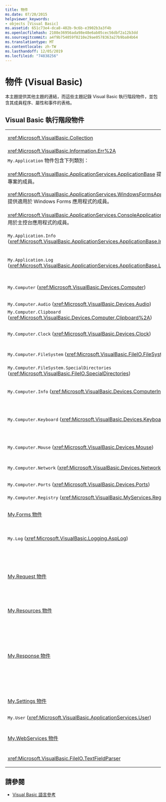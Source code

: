 ```yaml
---
title: 物件
ms.date: 07/20/2015
helpviewer_keywords:
- objects [Visual Basic]
ms.assetid: 651c73e4-dca8-402b-9c6b-e3902b3a3f4b
ms.openlocfilehash: 2108e36956ada98e48e6ab05cec56dbf2a12b3dd
ms.sourcegitcommit: a4f9b754059f0210e29ae0578363a27b9ba84b64
ms.translationtype: MT
ms.contentlocale: zh-TW
ms.lasthandoff: 12/05/2019
ms.locfileid: "74838256"
---
```

# <a name="objects-visual-basic"></a>物件 (Visual Basic)
本主題提供其他主題的連結，而這些主題記錄 Visual Basic 執行階段物件，並包含其成員程序、屬性和事件的表格。  
  
## <a name="visual-basic-run-time-objects"></a>Visual Basic 執行階段物件  
  
|||  
|---|---|  
|<xref:Microsoft.VisualBasic.Collection>|提供便利的方式，以將一組相關項目當成單一物件來查看。|  
|<xref:Microsoft.VisualBasic.Information.Err%2A>|包含執行階段錯誤的相關資訊。|  
|`My.Application` 物件包含下列類別：<br /><br /> <xref:Microsoft.VisualBasic.ApplicationServices.ApplicationBase> 提供適用於所有專案的成員。<br /><br /> <xref:Microsoft.VisualBasic.ApplicationServices.WindowsFormsApplicationBase> 提供適用於 Windows Forms 應用程式的成員。<br /><br /> <xref:Microsoft.VisualBasic.ApplicationServices.ConsoleApplicationBase> 提供適用於主控台應用程式的成員。|提供僅與目前應用程式或 DLL 建立關聯的資料。 使用 `My.Application` 無法改變任何系統層級資訊。<br /><br /> 某些成員僅適用於 Windows Forms 或主控台應用程式。|  
|`My.Application.Info` (<xref:Microsoft.VisualBasic.ApplicationServices.ApplicationBase.Info%2A>)|提供屬性，以取得應用程式相關資訊，例如版本號碼、描述、載入的組件等等。|  
|`My.Application.Log` (<xref:Microsoft.VisualBasic.ApplicationServices.ApplicationBase.Log%2A>)|提供屬性和方法，以將事件和例外狀況資訊寫入至應用程式的記錄檔接聽程式。|  
|`My.Computer` (<xref:Microsoft.VisualBasic.Devices.Computer>)|提供的屬性，以操作電腦元件，例如音訊、時鐘、鍵盤、檔案系統等等。|  
|`My.Computer.Audio` (<xref:Microsoft.VisualBasic.Devices.Audio>)|提供用於播放音效的方法。|  
|`My.Computer.Clipboard` (<xref:Microsoft.VisualBasic.Devices.Computer.Clipboard%2A>)|提供用於操作剪貼簿的方法。|  
|`My.Computer.Clock` (<xref:Microsoft.VisualBasic.Devices.Clock>)|提供屬性，以從系統時鐘存取目前當地時間與國際標準時間 (相當於格林威治標準時間)。|  
|`My.Computer.FileSystem` (<xref:Microsoft.VisualBasic.FileIO.FileSystem>)|提供屬性和方法，以處理磁碟機、檔案和目錄。|  
|`My.Computer.FileSystem.SpecialDirectories` (<xref:Microsoft.VisualBasic.FileIO.SpecialDirectories>)|提供屬性，以存取常用的參考目錄。|  
|`My.Computer.Info` (<xref:Microsoft.VisualBasic.Devices.ComputerInfo>)|提供屬性，以取得電腦的記憶體、已載入組件、名稱和作業系統的相關資訊。|  
|`My.Computer.Keyboard` (<xref:Microsoft.VisualBasic.Devices.Keyboard>)|提供屬性以存取鍵盤目前的狀態，例如目前已按下哪些按鍵，並提供方法將按鍵輸入傳送至使用中視窗。|  
|`My.Computer.Mouse` (<xref:Microsoft.VisualBasic.Devices.Mouse>)|提供屬性，以取得本機電腦上已安裝之滑鼠的格式和組態相關資訊。|  
|`My.Computer.Network` (<xref:Microsoft.VisualBasic.Devices.Network>)|提供屬性、事件和方法，以與電腦所連接的網路互動。|  
|`My.Computer.Ports` (<xref:Microsoft.VisualBasic.Devices.Ports>)|提供屬性和方法，以存取電腦的序列連接埠。|  
|`My.Computer.Registry` (<xref:Microsoft.VisualBasic.MyServices.RegistryProxy>)|提供屬性和方法，以操作登錄。|  
|[My.Forms 物件](../../../visual-basic/language-reference/objects/my-forms-object.md)|提供屬性，以存取目前專案中所宣告的每個 Windows Form 的執行個體。|  
|`My.Log` (<xref:Microsoft.VisualBasic.Logging.AspLog>)|提供屬性和方法，以將事件和例外狀況資訊寫入應用程式的 Web 應用程式記錄檔接聽程式。|  
|[My.Request 物件](../../../visual-basic/language-reference/objects/my-request-object.md)|取得所要求頁面的 <xref:System.Web.HttpRequest> 物件。 `My.Request` 物件包含目前 HTTP 要求的相關資訊。<br /><br /> `My.Request` 物件僅適用於 ASP.NET 應用程式。|  
|[My.Resources 物件](../../../visual-basic/language-reference/objects/my-resources-object.md)|提供屬性和類別，以存取應用程式的資源。|  
|[My.Response 物件](../../../visual-basic/language-reference/objects/my-response-object.md)|取得與 <xref:System.Web.HttpResponse> 關聯的 <xref:System.Web.UI.Page> 物件。 此物件可讓您將 HTTP 回應資料傳送給用戶端，並包含該回應的相關資訊。<br /><br /> `My.Response` 物件僅適用於 ASP.NET 應用程式。|  
|[My.Settings 物件](../../../visual-basic/language-reference/objects/my-settings-object.md)|提供屬性和方法，以存取應用程式的設定。|  
|`My.User` (<xref:Microsoft.VisualBasic.ApplicationServices.User>)|提供目前使用者相關資訊的存取權。|  
|[My.WebServices 物件](../../../visual-basic/language-reference/objects/my-webservices-object.md)|提供屬性，以建立和存取目前專案所參考之每個 Web 服務的單一執行個體。|  
|<xref:Microsoft.VisualBasic.FileIO.TextFieldParser>|提供用於剖析結構化文字檔的方法和屬性。|  
  
## <a name="see-also"></a>請參閱

- [Visual Basic 語言參考](../../../visual-basic/language-reference/index.md)
